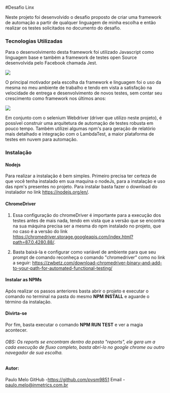#Desafio Linx

Neste projeto foi desenvolvido o desafio proposto de criar uma framework de automação a partir de qualquer linguagem de minha escolha e então realizar os testes solicitados no documento do desafio.

###  Tecnologias Utilizadas

Para o desenvolvimento desta framework foi utilizado Javascript como linguagem base e também a framework de testes open Source desenvolvida pelo Facebook chamada Jest.

![](https://digital.ai/sites/default/files/pictures/styles/maxwidth_300/public/pt_logos/jest.png?itok=dI0IDX4S)

O principal motivador pela escolha da framework e linguagem foi o uso da mesma no meu ambiente de trabalho e tendo em vista a satisfação na velocidade de entrega e desenvolvimento de novos testes, sem contar seu crescimento como framework nos últimos anos:

![](https://www.lambdatest.com/blog/wp-content/uploads/2020/04/key-insights.png)

Em conjunto com o selenium Webdriver (driver que utilizo neste projeto), é possível construir uma arquitetura de automação de testes robusta em pouco tempo.
Também utilizei algumas npm's para geração de relatório mais detalhado e integração com o LambdaTest, a maior plataforma de testes em nuvem para automação.

### Instalação

#### Nodejs

Para realizar a instalação é bem simples. Primeiro precisa ter certeza de que você tenha instalado em sua maquina o nodeJs, para a instalação e uso das npm's presentes no projeto. Para instalar basta fazer o download do instalador no link https://nodejs.org/en/.

#### ChromeDriver

1. Essa configuração do chromeDriver é importante para a execução dos testes antes de mais nada, tendo em vista que a versão que se encontra na sua máquina precisa ser a mesma do npm instalado no projeto, que no caso é a versão do link https://chromedriver.storage.googleapis.com/index.html?path=87.0.4280.88/.

2. Basta baixá-la e configurar como variável de ambiente para que seu prompt de comando reconheça o comando "chromedriver" como no link a seguir: https://zwbetz.com/download-chromedriver-binary-and-add-to-your-path-for-automated-functional-testing/

#### Instalar as NPMs
Após realizar os passos anteriores basta abrir o projeto e executar o comando no terminal na pasta do mesmo **NPM INSTALL** e aguarde o término da instalação.

#### Divirta-se
Por fim, basta executar o comando **NPM RUN TEST** e ver a magia acontecer.

###### OBS: Os reports se encontram dentro da pasta "reports", ele gera um a cada execução de fluxo completo, basta abrí-lo no google chrome ou outro navegador de sua escolha.

#### Autor:
Paulo Melo
GitHub -https://github.com/pvsm9851
Email - paulo.melo@inmetrics.com.br


